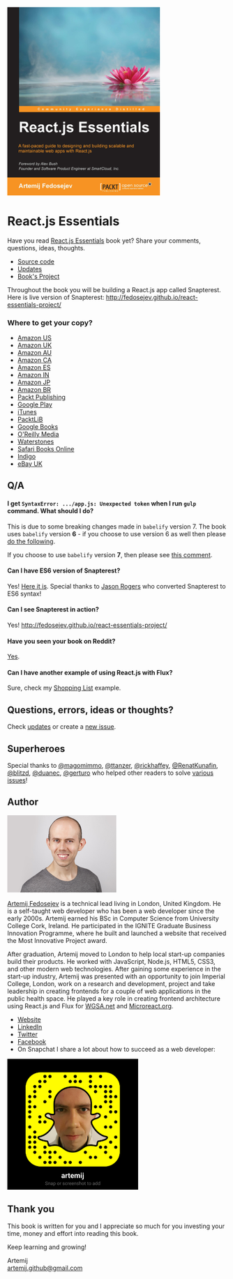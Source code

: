 <img src="./book-cover.jpg" alt="Book cover" width="350px" />

# React.js Essentials

Have you read [React.js Essentials](https://www.packtpub.com/web-development/reactjs-essentials) book yet? Share your comments, questions, ideas, thoughts.

+ [Source code](./code)
+ [Updates](./updates.md)
+ [Book's Project](https://github.com/fedosejev/react-essentials-project)

Throughout the book you will be building a React.js app called Snapterest. Here is live version of Snapterest: http://fedosejev.github.io/react-essentials-project/

### Where to get your copy?

+ [Amazon US](http://www.amazon.com/React-js-Essentials-Artemij-Fedosejev/dp/1783551623/)
+ [Amazon UK](http://www.amazon.co.uk/books/dp/1783551623)
+ [Amazon AU](http://www.amazon.com.au/React-js-Essentials-Artemij-Fedosejev-ebook/dp/B00YSILZRW)
+ [Amazon CA](http://www.amazon.ca/React-js-Essentials-Artemij-Fedosejev-ebook/dp/B00YSILZRW)
+ [Amazon ES](http://www.amazon.es/React-js-Essentials-Artemij-Fedosejev-ebook/dp/B00YSILZRW)
+ [Amazon IN](http://www.amazon.in/React-js-Essentials-Artemij-Fedosejev-ebook/dp/B00YSILZRW)
+ [Amazon JP](http://www.amazon.co.jp/React-js-Essentials-Artemij-Fedosejev-ebook/dp/B00YSILZRW)
+ [Amazon BR](http://www.amazon.com.br/React-js-Essentials-Artemij-Fedosejev-ebook/dp/B00YSILZRW)
+ [Packt Publishing](https://www.packtpub.com/web-development/reactjs-essentials)
+ [Google Play](https://play.google.com/store/books/details/Artemij_Fedosejev_React_js_Essentials?id=Rhl1CgAAQBAJ)
+ [iTunes](https://itunes.apple.com/us/book/react.js-essentials/id1028205748)
+ [PacktLiB](https://www.packtpub.com/packtlib/book/Web%20Development/9781783551620)
+ [Google Books](https://books.google.co.uk/books?id=Rhl1CgAAQBAJ&pg=PA20&dq=react+essentials&hl=en&sa=X&redir_esc=y#v=onepage&q=react%20essentials&f=false)
+ [O'Reilly Media](http://shop.oreilly.com/product/9781783551620.do)
+ [Waterstones](https://www.waterstones.com/book/react-js-essentials/artemij-fedosejev/9781783551620)
+ [Safari Books Online](https://www.safaribooksonline.com/library/view/reactjs-essentials/9781783551620/)
+ [Indigo](https://www.chapters.indigo.ca/en-ca/books/react-js-essentials/9781783551620-item.html)
+ [eBay UK](http://www.ebay.co.uk/itm/React-js-Essentials-by-Artemij-Fedosejev-/252142933077)

## Q/A

#### I get `SyntaxError: .../app.js: Unexpected token` when I run `gulp` command. What should I do?

This is due to some breaking changes made in `babelify` version 7. The book uses `babelify` version __6__ - if you choose to use version 6 as well then please [do the following](https://github.com/fedosejev/react-essentials/blob/master/updates.md#chapter-1-page-14).

If you choose to use `babelify` version __7__, then please see [this comment](https://github.com/fedosejev/react-essentials/issues/21#issuecomment-160316774).

#### Can I have ES6 version of Snapterest?

Yes! [Here it is](https://github.com/jmrog/react-essentials-es6-version). Special thanks to [Jason Rogers](https://github.com/jmrog) who converted Snapterest to ES6 syntax!

#### Can I see Snapterest in action?

Yes! http://fedosejev.github.io/react-essentials-project/

#### Have you seen your book on Reddit?

[Yes](https://www.reddit.com/r/illegaltorrents/comments/3p008z/request_reactjs_essentials_by_artemij_fedosejev/).

#### Can I have another example of using React.js with Flux?

Sure, check my [Shopping List](https://github.com/fedosejev/shopping-list-react) example.

## Questions, errors, ideas or thoughts?

Check [updates](./updates.md) or create a [new issue](https://github.com/fedosejev/react-essentials/issues).

## Superheroes

Special thanks to [@magomimmo](https://github.com/magomimmo), [@ttanzer](https://github.com/ttanzer), [@rickhaffey](https://github.com/rickhaffey), [@RenatKunafin](https://github.com/RenatKunafin), [@blitzd](https://github.com/blitzd), [@duanec](https://github.com/duanec), [@gerturo](https://github.com/gerturo) who helped other readers to solve [various issues](https://github.com/fedosejev/react-essentials/issues)!

## Author

<img src="artemij_fedosejev.jpg" alt="Artemij Fedosejev" width="250" />

<a href="http://artemij.com">Artemij Fedosejev</a> is a technical lead living in London, United Kingdom. He is a self-taught web developer who has been a web developer since the early 2000s. Artemij earned his BSc in Computer Science from University College Cork, Ireland. He participated in the IGNITE Graduate Business Innovation Programme, where he built and launched a website that received the Most Innovative Project award.

After graduation, Artemij moved to London to help local start-up companies build their products. He worked with JavaScript, Node.js, HTML5, CSS3, and other modern web technologies. After gaining some experience in the start-up industry, Artemij was presented with an opportunity to join Imperial College, London, work on a research and development, project and take leadership in creating frontends for a couple of web applications in the public health space. He played a key role in creating frontend architecture using React.js and Flux for [WGSA.net](http://wgsa.net) and [Microreact.org](http://microreact.org).

+ <a href="http://artemij.com">Website</a>
+ <a href="http://linkedin.com/in/artemij">LinkedIn</a>
+ <a href="http://twitter.com/artemy">Twitter</a>
+ <a href="https://www.facebook.com/ReactEssentials/">Facebook</a>
+ On Snapchat I share a lot about how to succeed as a web developer:

<img src="artemij_snapchat.jpg" alt="Snapchat: artemij" width="300" />

## Thank you

This book is written for you and I appreciate so much for you investing your time, money and effort into reading this book.

Keep learning and growing!

Artemij
<br/>
artemij.github@gmail.com
